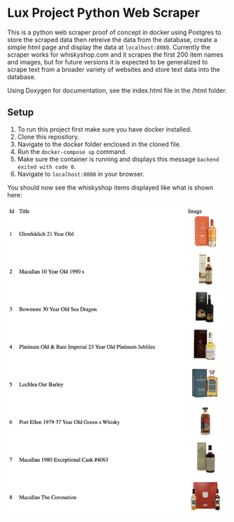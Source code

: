 # Lux Project Python Web Scraper

This is a python web scraper proof of concept in docker using Postgres to store the scraped data then retreive the data from the database, create a simple html page and display the data at `localhost:8080`. Currently the scraper works for whiskyshop.com and it scrapes the first 200 item names and images, but for future versions it is expected to be generalized to scrape text from a broader variety of websites and store text data into the database. 

Using Doxygen for documentation, see the index.html file in the /html folder.

## Setup

1. To run this project first make sure you have docker installed.
2. Clone this repository.
3. Navigate to the docker folder enclosed in the cloned file.
4. Run the `docker-compose up` command.
5. Make sure the container is running and displays this message `backend exited with code 0`.
6. Navigate to `localhost:8080` in your browser.

You should now see the whiskyshop items displayed like what is shown here:

![](images/whiskyshop.png)